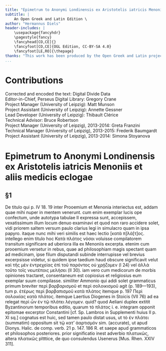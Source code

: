 ```yaml
---
title: "Epimetrum to Anonymi Londinensis ex Aristotelis iatricis Menoniis et aliis medicis eclogae"
subtitle: |
	An Open Greek and Latin Edition \ 
author: "Hermannus Diels"
header-includes: | 
	\usepackage{fancyhdr}
	\pagestyle{fancy}
	\fancyhead[CO,CE]{}
	\fancyfoot[CO,CE]{OGL Edition, CC-BY-SA 4.0}
	\fancyfoot[LE,RO]{\thepage}
thanks: "This work has been produced by the Open Greek and Latin project through the help of volunteers. See contributions for details."
...
```


# Contributions  

Corrected and encoded the text: Digital Divide Data  
 Editor-in-Chief, Perseus Digital Library: Gregory Crane  
 Project Manager (University of Leipzig): Matt Munson  
 Project Assistant (University of Leipzig): Annette Gessner  
 Lead Developer (University of Leipzig): Thibault Clérice  
 Technical Advisor: Bruce Robertson  
 Project Manager (University of Leipzig), 2013-2014: Greta Franzini  
 Technical Manager (University of Leipzig), 2013-2015: Frederik Baumgardt  
 Project Assistant (University of Leipzig), 2013-2014: Simona Stoyanova  

# Epimetrum to Anonymi Londinensis ex Aristotelis iatricis Menoniis et aliis medicis eclogae  

## §1  

<p>De titulo qui p. IV 18. 19 inter Prooemium et Menonia interiectus
est, addam quae mihi nuper in mentem venerunt. cum enim exemplar
lucis ope confectum, unde autotypa tabulae II expressa sunt, accepissem,
vexatissimum illum locum denuo examinavi et quod non raro accidere
solet, vidi priorem saltem versum paulo clarius legi in simulacro quam
in ipsa papyro. itaque nunc mihi veri similis est haec lectio [κατὰ
π]λά[τ]ος. intellego enim titulo hoc Κατὰ πλάτος νόσοι voluisse compilatorem
transitum significare ad uberiora illa ex Menoniis excerpta. etenim cum
prooemium versetur in rebus, quae ad philosophiam magis spectant
quam ad medicinam, ipse filum disputandi subinde interrupisse vel brevius
excerpsisse videtur, si quidem ipse taedium haud obscure significavit
velut καὶ τῆς μὲν ἐντρεχείας ἐπὶ τοῦ παρόντος οὐ χρᾐζομεν (I 24) vel ἀλλὰ
τοῦτο τοῖς νεωτέποις μελήσει (II 30). iam vero cum medicorum de morbis
opiniones tractaret, consentaneum est copiosius et religiosius eum exemplar
suum compilasse. similiter Ammonio qui addi solet grammaticus primum
breviter περὶ βαρβαρισμοῦ et περὶ σολοικισμοῦ agit (p. 189—193), tum p.
ἑτέρως περὶ βαρβαπισμοῦ κατὰ πλάτος itemque p. 197 Περὶ σολοικίας κατὰ
πλάτος. itemque Laertius Diogenes in Stoicis (VII 76) ad ea relegat περὶ
ὧν ἐν τῷ πλάτει λέγομεν. quid? quod Aeliani duplex extitit Byzantinorum
temporibus editio, quarum τὸ πλάτος i. e. integram opponit epitomae excerptor
Constantini [cf. Sp. Lambros in Supplementi huius II p. XI sq.]
cognatus est huic, sed tamen paulo distat usus, ut τὸ ἐν πλάτει (summatim)
oppositum sit τῷ κατ’ ἀαρτισμόν sim. (accurate), ut apud Dionys.
Halic. de comp. verb. 21 p. 147. 186 R. et saepe apud grammaticos et
philosophos posteriores. prior significatio inest adverbio πλατυκῶς, altera
πλατικῶς pltttice, de quo consulendus Usenerus [Mus. Rhen. XXIV 311].</p>  

